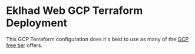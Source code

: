 # Eklhad Web GCP Terraform Deployment

This GCP Terraform configuration does it's best to use as many of the [GCP free tier](https://cloud.google.com/free) offers.
